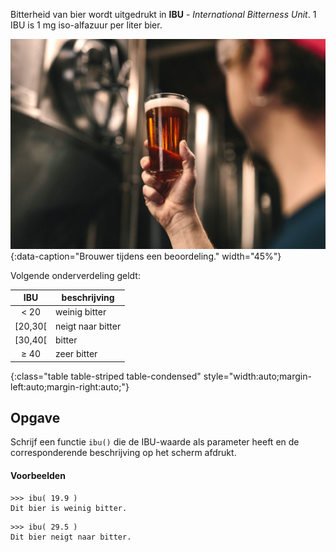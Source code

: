 Bitterheid van bier wordt uitgedrukt in **IBU** - *International Bitterness Unit*. 1 IBU is 1 mg iso-alfazuur per liter bier.

![Brouwer tijdens een beoordeling.](media/brewing-beer.jpg "Foto door Elevate op Unsplash."){:data-caption="Brouwer tijdens een beoordeling." width="45%"}

Volgende onderverdeling geldt:

| IBU | beschrijving |
|:--------:|-------------|
| < 20  | weinig bitter |
| [20,30[ |  neigt naar bitter |
| [30,40[ | bitter |
| ≥ 40 |  zeer bitter |
{:class="table table-striped table-condensed" style="width:auto;margin-left:auto;margin-right:auto;"}

## Opgave
Schrijf een functie `ibu()` die de IBU-waarde als parameter heeft en de corresponderende beschrijving op het scherm afdrukt.

#### Voorbeelden
```
>>> ibu( 19.9 )
Dit bier is weinig bitter.
```
```
>>> ibu( 29.5 )
Dit bier neigt naar bitter.
```